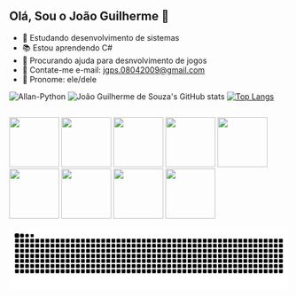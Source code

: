 ## Olá, Sou o João Guilherme 👋

- 🔭 Estudando desenvolvimento de sistemas
- 📚 Estou aprendendo C#
- 🤔 Procurando ajuda para desnvolvimento de jogos
- 📧 Contate-me e-mail: jgps.08042009@gmail.com
- 🧑 Pronome: ele/dele

<img aling="right" alt="Allan-Python" height="110" width="110" src="https://mystickermania.com/cdn/stickers/noob-pack/fallout-vault-boy-512x512.png"> ![João Guilherme de Souza's GitHub stats](https://github-readme-stats.vercel.app/api?username=Naeris08&show_icons=true&theme=tokyonight) [![Top Langs](https://github-readme-stats.vercel.app/api/top-langs/?username=Naeris08&show_icons=true&theme=tokyonight&layout=compact)](https://github.com/Naeris08/github-readme-stats)

##
 <img src="https://cdn.jsdelivr.net/gh/devicons/devicon@latest/icons/python/python-original-wordmark.svg" height="90px" width="90px"/> <img src="https://cdn.jsdelivr.net/gh/devicons/devicon@latest/icons/csharp/csharp-original.svg" height="90px" width="90px"/> <img src="https://cdn.jsdelivr.net/gh/devicons/devicon@latest/icons/vscode/vscode-original.svg" height="90px" width="90px"/> <img src="https://cdn.jsdelivr.net/gh/devicons/devicon@latest/icons/godot/godot-original.svg" height="90px" width="90px"/>  <img src="https://cdn.jsdelivr.net/gh/devicons/devicon@latest/icons/javascript/javascript-original.svg" height="90px" width="90px"/>  <img src="https://cdn.jsdelivr.net/gh/devicons/devicon@latest/icons/html5/html5-original-wordmark.svg" height="90px" width="90px"/>  <img src="https://cdn.jsdelivr.net/gh/devicons/devicon@latest/icons/css3/css3-original-wordmark.svg" height="90px" width="90px"/> <img src="https://cdn.jsdelivr.net/gh/devicons/devicon@latest/icons/linux/linux-original.svg" height="90px" width="90px"/> <img src="https://cdn.jsdelivr.net/gh/devicons/devicon@latest/icons/raspberrypi/raspberrypi-original.svg" height="90px" width="90px"/>
          
<picture>
  <source media="(prefers-color-scheme: dark)" srcset="https://raw.githubusercontent.com/Naeris08/Naeris08/output/github-contribution-grid-snake-dark.svg">
  <source media="(prefers-color-scheme: light)" srcset="https://raw.githubusercontent.com/Naeris08/Naeris08/output/github-contribution-grid-snake.svg">
  <img alt="github contribution grid snake animation" src="https://raw.githubusercontent.com/Naeris08/Naeris08/output/github-contribution-grid-snake.svg">
</picture>
          
          
          
            
          
          
          
